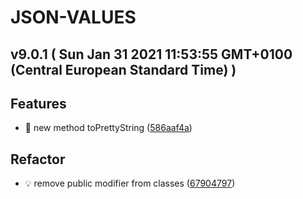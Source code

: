 # JSON-VALUES
## v9.0.1  ( Sun Jan 31 2021 11:53:55 GMT+0100 (Central European Standard Time) )

## Features
  - 🎸 new method toPrettyString
  ([586aaf4a](https://github.com/imrafaelmerino/json-values/commit/586aaf4aa9e8fd9b3e0bd962866a702a23a2156d))

## Refactor
  - 💡 remove public modifier from classes
  ([67904797](https://github.com/imrafaelmerino/json-values/commit/67904797ea1096810d97385fbf2dbe083d1a1348))




